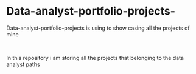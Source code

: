 # Data-analyst-portfolio-projects-

<p> Data-analyst-portfolio-projects is using to show casing all the projects of mine </p>
<br>
<p> In this repository i am storing all the projects that belonging to the data analyst paths </p>
